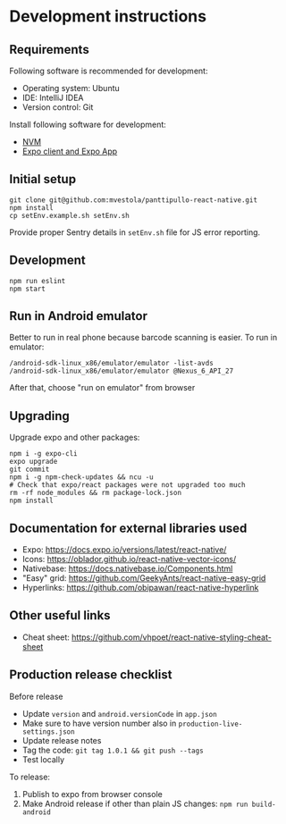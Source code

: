 # Development instructions

## Requirements

Following software is recommended for development:
* Operating system: Ubuntu
* IDE: IntelliJ IDEA
* Version control: Git

Install following software for development:
* [NVM](https://github.com/creationix/nvm)
* [Expo client and Expo App](https://docs.expo.io/versions/latest/introduction/installation)

## Initial setup


```
git clone git@github.com:mvestola/panttipullo-react-native.git
npm install
cp setEnv.example.sh setEnv.sh
```

Provide proper Sentry details in `setEnv.sh` file for JS error reporting.

## Development

```
npm run eslint
npm start
```

## Run in Android emulator

Better to run in real phone because barcode scanning is easier. To run in emulator:

```
/android-sdk-linux_x86/emulator/emulator -list-avds
/android-sdk-linux_x86/emulator/emulator @Nexus_6_API_27
```

After that, choose "run on emulator" from browser

## Upgrading

Upgrade expo and other packages:
```
npm i -g expo-cli
expo upgrade
git commit
npm i -g npm-check-updates && ncu -u
# Check that expo/react packages were not upgraded too much
rm -rf node_modules && rm package-lock.json
npm install
```

## Documentation for external libraries used

* Expo: https://docs.expo.io/versions/latest/react-native/
* Icons: https://oblador.github.io/react-native-vector-icons/
* Nativebase: https://docs.nativebase.io/Components.html
* "Easy" grid: https://github.com/GeekyAnts/react-native-easy-grid
* Hyperlinks: https://github.com/obipawan/react-native-hyperlink

## Other useful links

* Cheat sheet: https://github.com/vhpoet/react-native-styling-cheat-sheet

## Production release checklist

Before release
* Update `version` and `android.versionCode` in `app.json`
* Make sure to have version number also in `production-live-settings.json`
* Update release notes
* Tag the code: `git tag 1.0.1 && git push --tags`
* Test locally

To release:
1. Publish to expo from browser console
1. Make Android release if other than plain JS changes:  `npm run build-android`
